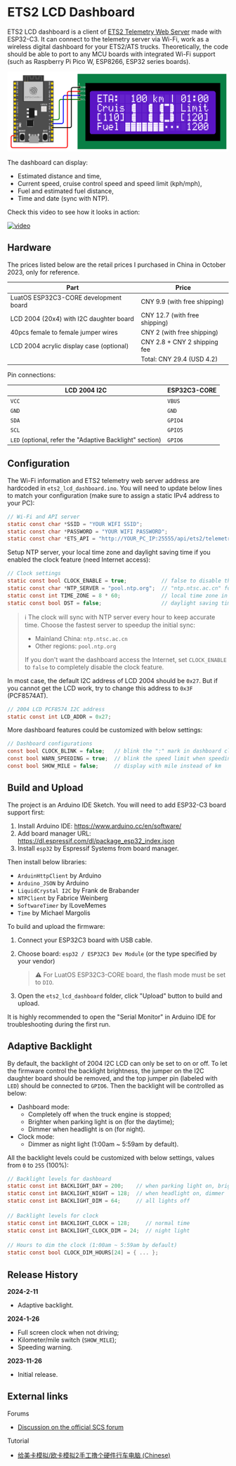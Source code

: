 # ETS2 LCD Dashboard

ETS2 LCD dashboard is a client of [ETS2 Telemetry Web Server](https://github.com/Funbit/ets2-telemetry-server) made with ESP32-C3. It can connect to the telemetry server via Wi-Fi, work as a wireless digital dashboard for your ETS2/ATS trucks. Theoretically, the code should be able to port to any MCU boards with integrated Wi-Fi support (such as Raspberry Pi Pico W, ESP8266, ESP32 series boards).

![connections](./ets2_lcd_dashboard.png)

The dashboard can display:

- Estimated distance and time,
- Current speed, cruise control speed and speed limit (kph/mph),
- Fuel and estimated fuel distance,
- Time and date (sync with NTP).

Check this video to see how it looks in action:

[![video](https://img.youtube.com/vi/SX45oxnS2IU/0.jpg)](https://www.youtube.com/watch?v=SX45oxnS2IU)

## Hardware

The prices listed below are the retail prices I purchased in China in October 2023, only for reference.

| Part                                     | Price                         |
| ---------------------------------------- | ----------------------------- |
| LuatOS ESP32C3-CORE development board    | CNY 9.9 (with free shipping)  |
| LCD 2004 (20x4) with I2C daughter board  | CNY 12.7 (with free shipping) |
| 40pcs female to female jumper wires      | CNY 2 (with free shipping)    |
| LCD 2004 acrylic display case (optional) | CNY 2.8 + CNY 2 shipping fee  |
|                                          | Total: CNY 29.4 (USD 4.2)     |

Pin connections:

| LCD 2004 I2C                                             | ESP32C3-CORE |
| -------------------------------------------------------- | ------------ |
| `VCC`                                                    | `VBUS`       |
| `GND`                                                    | `GND`        |
| `SDA`                                                    | `GPIO4`      |
| `SCL`                                                    | `GPIO5`      |
| `LED` (optional, refer the "Adaptive Backlight" section) | `GPIO6`      |

## Configuration

The Wi-Fi information and ETS2 telemetry web server address are hardcoded in `ets2_lcd_dashboard.ino`. You will need to update below lines to match your configuration (make sure to assign a static IPv4 address to your PC):

```c
// Wi-Fi and API server
static const char *SSID = "YOUR WIFI SSID";
static const char *PASSWORD = "YOUR WIFI PASSWORD";
static const char *ETS_API = "http://YOUR_PC_IP:25555/api/ets2/telemetry";
```

Setup NTP server, your local time zone and daylight saving time if you enabled the clock feature (need Internet access):

```c
// Clock settings
static const bool CLOCK_ENABLE = true;           // false to disable the clock feature
static const char *NTP_SERVER = "pool.ntp.org";  // "ntp.ntsc.ac.cn" for mainland China
static const int TIME_ZONE = 8 * 60;             // local time zone in minutes
static const bool DST = false;                   // daylight saving time
```

> ℹ The clock will sync with NTP server every hour to keep accurate time. Choose the fastest server to speedup the initial sync:
>
> - Mainland China: `ntp.ntsc.ac.cn`
> - Other regions: `pool.ntp.org`
>
> If you don't want the dashboard access the Internet, set `CLOCK_ENABLE` to `false` to completely disable the clock feature.

In most case, the default I2C address of LCD 2004 should be `0x27`. But if you cannot get the LCD work, try to change this address to `0x3F` (PCF8574AT).

```c
// 2004 LCD PCF8574 I2C address
static const int LCD_ADDR = 0x27;
```

More dashboard features could be customized with below settings:

```c
// Dashboard configurations
const bool CLOCK_BLINK = false;   // blink the ":" mark in dashboard clock
const bool WARN_SPEEDING = true;  // blink the speed limit when speeding
const bool SHOW_MILE = false;     // display with mile instead of km
```

## Build and Upload

The project is an Arduino IDE Sketch. You will need to add ESP32-C3 board support first:

1. Install Arduino IDE: https://www.arduino.cc/en/software/
2. Add board manager URL: https://dl.espressif.com/dl/package_esp32_index.json
3. Install `esp32` by Espressif Systems from board manager.

Then install below libraries:

- `ArduinHttpClient` by Arduino
- `Arduino_JSON` by Arduino
- `LiquidCrystal I2C` by Frank de Brabander
- `NTPClient` by Fabrice Weinberg
- `SoftwareTimer` by ILoveMemes
- `Time` by Michael Margolis

To build and upload the firmware:

 1. Connect your ESP32C3 board with USB cable.

 2. Choose board: `esp32 / ESP32C3 Dev Module` (or the type specified by your vendor)

    > ⚠ For LuatOS ESP32C3-CORE board, the flash mode must be set to `DIO`.

 3. Open the `ets2_lcd_dashboard` folder, click "Upload" button to build and upload.

It is highly recommended to open the "Serial Monitor" in Arduino IDE for troubleshooting during the first run.

## Adaptive Backlight

By default, the backlight of 2004 I2C LCD can only be set to on or off. To let the firmware control the backlight brightness, the jumper on the I2C daughter board should be removed, and the top jumper pin (labeled with `LED`) should be connected to `GPIO6`. Then the backlight will be controlled as below:

- Dashboard mode:
  - Completely off when the truck engine is stopped;
  - Brighter when parking light is on (for the daytime);
  - Dimmer when headlight is on (for night).
- Clock mode:
  - Dimmer as night light (1:00am ~ 5:59am by default).

All the backlight levels could be customized with below settings, values from `0` to `255` (100%):

```c
// Backlight levels for dashboard
static const int BACKLIGHT_DAY = 200;    // when parking light on, brighter
static const int BACKLIGHT_NIGHT = 128;  // when headlight on, dimmer
static const int BACKLIGHT_DIM = 64;     // all lights off

// Backlight levels for clock
static const int BACKLIGHT_CLOCK = 128;     // normal time
static const int BACKLIGHT_CLOCK_DIM = 24;  // night light

// Hours to dim the clock (1:00am ~ 5:59am by default)
static const bool CLOCK_DIM_HOURS[24] = { ... };
```

## Release History

**2024-2-11**

- Adaptive backlight.

**2024-1-26**

- Full screen clock when not driving;
- Kilometer/mile switch (`SHOW_MILE`);
- Speeding warning.

**2023-11-26**

- Initial release.

## External links

Forums

- [Discussion on the official SCS forum](https://forum.scssoft.com/viewtopic.php?p=1881413)

Tutorial

- [给美卡模拟/欧卡模拟2手工撸个硬件行车电脑 (Chinese)](https://post.smzdm.com/p/al8ee28e/)
